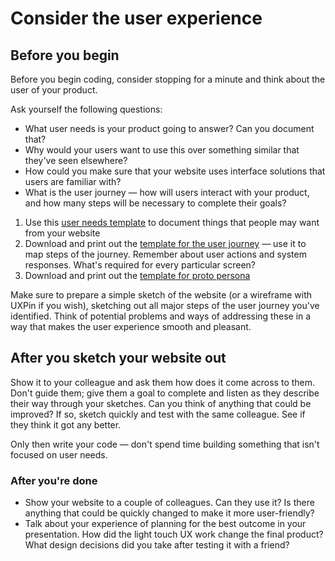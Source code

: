 # Consider the user experience

## Before you begin

Before you begin coding, consider stopping for a minute and think about the user of your product.

Ask yourself the following questions:

- What user needs is your product going to answer? Can you document that?
- Why would your users want to use this over something similar that they've seen elsewhere?
- How could you make sure that your website uses interface solutions that users are familiar with?
- What is the user journey — how will users interact with your product, and how many steps will be necessary to complete their goals?

1. Use this [user needs template](./ux_design/user_needs_template.pdf) to document things that people may want from your website
2. Download and print out the [template for the user journey](./ux_design/user_journey_template.pdf) — use it to map steps of the journey. Remember about user actions and system responses. What's required for every particular screen?
3. Download and print out the [template for proto persona](./ux_design/proto_persona_template.pdf)

Make sure to prepare a simple sketch of the website (or a wireframe with UXPin if you wish), sketching out all major steps of the user journey you've identified. Think of potential problems and ways of addressing these in a way that makes the user experience smooth and pleasant.

## After you sketch your website out

Show it to your colleague and ask them how does it come across to them. Don't guide them; give them a goal to complete and listen as they describe their way through your sketches. Can you think of anything that could be improved? If so, sketch quickly and test with the same colleague. See if they think it got any better.

Only then write your code — don't spend time building something that isn't focused on user needs.

### After you're done

- Show your website to a couple of colleagues. Can they use it? Is there anything that could be quickly changed to make it more user-friendly?
- Talk about your experience of planning for the best outcome in your presentation. How did the light touch UX work change the final product? What design decisions did you take after testing it with a friend?